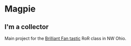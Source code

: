 # Magpie

## I'm a collector

Main project for the [Brilliant Fan tastic](http://brilliantfantastic.com) RoR class in NW Ohio.